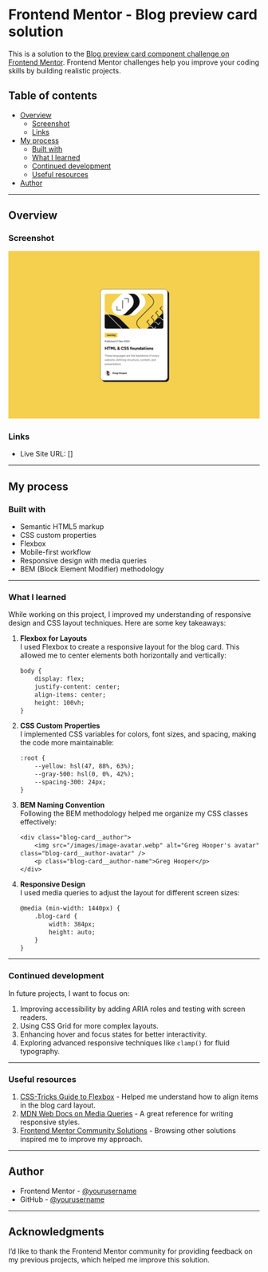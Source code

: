 # Frontend Mentor - Blog preview card solution

This is a solution to the [Blog preview card component challenge on Frontend Mentor](https://www.frontendmentor.io/challenges/blog-preview-card-ckPaj01IcS). Frontend Mentor challenges help you improve your coding skills by building realistic projects.

## Table of contents

- [Overview](#overview)
  - [Screenshot](#screenshot)
  - [Links](#links)
- [My process](#my-process)
  - [Built with](#built-with)
  - [What I learned](#what-i-learned)
  - [Continued development](#continued-development)
  - [Useful resources](#useful-resources)
- [Author](#author)

---

## Overview

### Screenshot

![Desktop View](./public/desgin/blog_card_desktop_view.png)

### Links

- Live Site URL: []

---

## My process

### Built with

- Semantic HTML5 markup
- CSS custom properties
- Flexbox
- Mobile-first workflow
- Responsive design with media queries
- BEM (Block Element Modifier) methodology

---

### What I learned

While working on this project, I improved my understanding of responsive design and CSS layout techniques. Here are some key takeaways:

1. **Flexbox for Layouts**  
   I used Flexbox to create a responsive layout for the blog card. This allowed me to center elements both horizontally and vertically:

   ```
   body {
       display: flex;
       justify-content: center;
       align-items: center;
       height: 100vh;
   }
   ```

2. **CSS Custom Properties**  
   I implemented CSS variables for colors, font sizes, and spacing, making the code more maintainable:

   ```
   :root {
       --yellow: hsl(47, 88%, 63%);
       --gray-500: hsl(0, 0%, 42%);
       --spacing-300: 24px;
   }
   ```

3. **BEM Naming Convention**  
   Following the BEM methodology helped me organize my CSS classes effectively:

   ```
   <div class="blog-card__author">
       <img src="/images/image-avatar.webp" alt="Greg Hooper's avatar" class="blog-card__author-avatar" />
       <p class="blog-card__author-name">Greg Hooper</p>
   </div>
   ```

4. **Responsive Design**  
   I used media queries to adjust the layout for different screen sizes:
   ```
   @media (min-width: 1440px) {
       .blog-card {
           width: 384px;
           height: auto;
       }
   }
   ```

---

### Continued development

In future projects, I want to focus on:

1. Improving accessibility by adding ARIA roles and testing with screen readers.
2. Using CSS Grid for more complex layouts.
3. Enhancing hover and focus states for better interactivity.
4. Exploring advanced responsive techniques like `clamp()` for fluid typography.

---

### Useful resources

1. [CSS-Tricks Guide to Flexbox](https://css-tricks.com/snippets/css/a-guide-to-flexbox/) - Helped me understand how to align items in the blog card layout.
2. [MDN Web Docs on Media Queries](https://developer.mozilla.org/en-US/docs/Web/CSS/Media_Queries/Using_media_queries) - A great reference for writing responsive styles.
3. [Frontend Mentor Community Solutions](https://www.frontendmentor.io/solutions) - Browsing other solutions inspired me to improve my approach.

---

## Author

- Frontend Mentor - [@yourusername](https://www.frontendmentor.io/profile/Saran-Sandeep)
- GitHub - [@yourusername](https://github.com/Saran-Sandeep)

---

## Acknowledgments

I’d like to thank the Frontend Mentor community for providing feedback on my previous projects, which helped me improve this solution.
